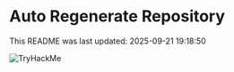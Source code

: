# Auto Regenerate Repository

This README was last updated: 2025-09-21 19:18:50

 ![TryHackMe](https://tryhackme.com/badge/533634)